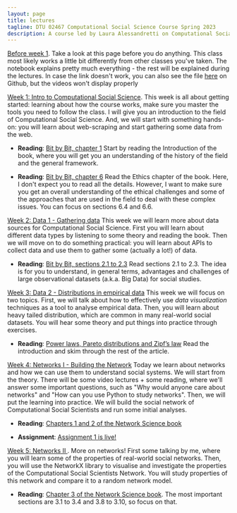 ```yaml
---
layout: page
title: lectures
tagline: DTU 02467 Computational Social Science Course Spring 2023
description: A course led by Laura Alessandretti on Computational Social Science
---
```



[Before week 1](https://nbviewer.org/github/lalessan/comsocsci2023/blob/master/lectures/Before_week_1.ipynb). Take a look at this page before you do anything. This class most likely works a little bit differently from other classes you've taken. The notebook explains pretty much everything - the rest will be explained during the lectures. In case the link doesn't work, you can also see the file [here](https://github.com/lalessan/comsocsci2022/blob/master/lectures/Before_week_1.ipynb) on Github, but the videos won't display properly


[Week 1: Intro to Computational Social Science](https://nbviewer.org/github/lalessan/comsocsci2023/blob/master/lectures/Week1.ipynb). This week is all about getting started: learning about how the course works, make sure you master the tools you need to follow the class. I will give you an introduction to the field of Computational Social Science. And, we will start with something hands-on: you will learn about web-scraping and start gathering some data from the web.

 * __Reading__: [Bit by Bit, chapter 1](https://www.bitbybitbook.com/en/1st-ed/introduction/) Start by reading the Introduction of the book, where you will get you an understanding of the history of the field and the general framework.    

 * __Reading__:  [Bit by Bit, chapter 6](https://www.bitbybitbook.com/en/1st-ed/ethics/) Read the Ethics chapter of the book. Here, I don't expect you to read all the details. However, I want to make sure you get an overall understanding of the ethical challenges and some of the approaches that are used in the field to deal with these complex issues. You can focus on sections 6.4 and 6.6.    

[Week 2: Data 1 - Gathering data](https://nbviewer.org/github/lalessan/comsocsci2023/blob/master/lectures/Week2.ipynb) This week we will learn more about data sources for Computational Social Science. First you will learn about different data types by listening to some theory and reading the book. Then we will move on to do something practical: you will learn about APIs to collect data and use them to gather some (actually a lot!) of data.

 * __Reading__: [Bit by Bit, sections 2.1 to 2.3](https://www.bitbybitbook.com/en/1st-ed/observing-behavior/observing-intro/) Read sections 2.1 to 2.3. The idea is for you to understand, in general terms, advantages and challenges of large observational datasets (a.k.a. Big Data) for social studies.

 [Week 3: Data 2 - Distributions in empirical data](https://nbviewer.org/github/lalessan/comsocsci2023/blob/master/lectures/Week3.ipynb) This week we will focus on two topics. First, we will talk about how to effectively use _data visualization_ techniques as a tool to analyse empirical data. Then, you will learn about heavy tailed distribution, which are common in many real-world social datasets. You will hear some theory and put things into practice through exercises.

  * __Reading__: [Power laws, Pareto distributions and Zipf’s law](https://www.cs.cornell.edu/courses/cs6241/2019sp/readings/Newman-2005-distributions.pdf) Read the introduction and skim through the rest of the article.    


[Week 4: Networks I - Building the Network](https://nbviewer.org/github/lalessan/comsocsci2023/blob/master/lectures/Week4.ipynb) Today we learn about networks and how we can use them to understand social systems. We will start from the theory. There will be some video lectures + some reading, where we'll answer some important questions, such as "Why would anyone care about networks" and "How can you use Python to study networks". Then, we will put the learning into practice. We will build the social network of Computational Social Scientists and run some initial analyses.
 * __Reading__: [Chapters 1 and 2 of the Network Science book](http://networksciencebook.com/chapter/1)

* __Assignment__: [Assignment 1 is live!](https://nbviewer.jupyter.org/github/lalessan/comsocsci2023/blob/main/assignments/Assignment1.ipynb)


[Week 5: Networks II ](https://nbviewer.jupyter.org/github/lalessan/comsocsci2023/blob/main/lectures/Week5.ipynb).  More on networks! First some talking by me, where you will learn some of the properties of real-world social networks. Then, you will use the NetworkX library to visualise and investigate the properties of the Computational Social Scientists Network. You will study properties of this network and compare it to a random network model.

 * __Reading__: [Chapter 3 of the Network Science book](http://networksciencebook.com/chapter/3).  The most important sections are 3.1 to 3.4 and 3.8 to 3.10, so focus on that.


